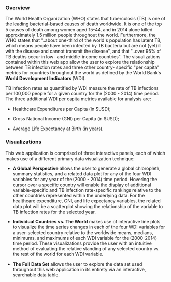 ### Overview

The World Health Organization (WHO) states that tuberculosis (TB) is one of the 
leading bacterial-based causes of death worldwide. It is one of the top 5 
causes of death among women aged 15-44, and in 2014 alone killed approximately 
1.5 million people throughout the world. Furthermore, the WHO states that 
"..about one-third of the world's population has latent TB, which means 
people have been infected by TB bacteria but are not (yet) ill with the disease and 
cannot transmit the disease", and that "..over 95% of TB deaths occur in low- and 
middle-income countries".  The visualizations contained within this web app allow the 
user to explore the relationship between TB infection rates and three other country-
specific "per capita" metrics for countries throughout the world as defined by the 
World Bank's __World Development Indicators__ (WDI).

TB infection rates as quantified by WDI measure the rate of TB infections per 100,000 
people for a given country for the (2000 - 2014) time period. The three additional WDI 
per capita metrics available for analysis are:

- Healthcare Expenditures per Capita (in $USD);

- Gross National Income (GNI) per Capita (in $USD);

- Average Life Expectancy at Birth (in years).

### Visualizations

This web application is comprised of three interactive panels, each of which makes use of a
different primary data visualization technique:

- __A Global Perspective__ allows the user to generate a global chloropleth, summary statistics,
and a related data plot for any of the four WDI variables for any year of the 
(2000 - 2014) time period. Hovering the cursor over a specific country will enable the display 
of additional variable-specific and TB infection rate-specific rankings relative to the 
other countries represented within the underlying data. For the healthcare expenditure, GNI, 
and life expectancy variables, the related data plot will be a scatterplot showing the relationship 
of the variable to TB infection rates for the selected year.

- __Individual Countries vs. The World__ makes use of interactive line plots to visualize the 
time series changes in each of the four WDI variables for a user-selected country relative to the 
worldwide means, medians, minimums, and maximums of each WDI variable for the (2000-2014) 
time period. These visualizations provide the user with an intuitive method of evaluating the 
relative standing of any selected country vs. the rest of the world for each WDI variable.

- __The Full Data Set__ allows the user to explore the data set used throughout this web
application in its entirety via an interactive, searchable data table.


